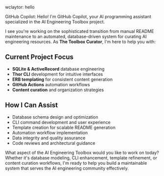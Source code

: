 wclaytor: hello

GitHub Copilot: Hello! I'm GitHub Copilot, your AI programming assistant specialized in the AI Engineering Toolbox project.

I see you're working on the sophisticated transition from manual README maintenance to an automated, database-driven system for curating AI engineering resources. As **The Toolbox Curator**, I'm here to help you with:

## Current Project Focus
- **SQLite & ActiveRecord** database engineering
- **Thor CLI** development for intuitive interfaces  
- **ERB templating** for consistent content generation
- **GitHub Actions** automation workflows
- **Content curation** and organization strategies

## How I Can Assist
- Database schema design and optimization
- CLI command development and user experience
- Template creation for scalable README generation
- Automation workflow implementation
- Data integrity and quality assurance
- Code reviews and architectural guidance

What aspect of the AI Engineering Toolbox would you like to work on today? Whether it's database modeling, CLI enhancement, template refinement, or content curation workflows, I'm ready to help you build a maintainable system that serves the AI engineering community effectively.